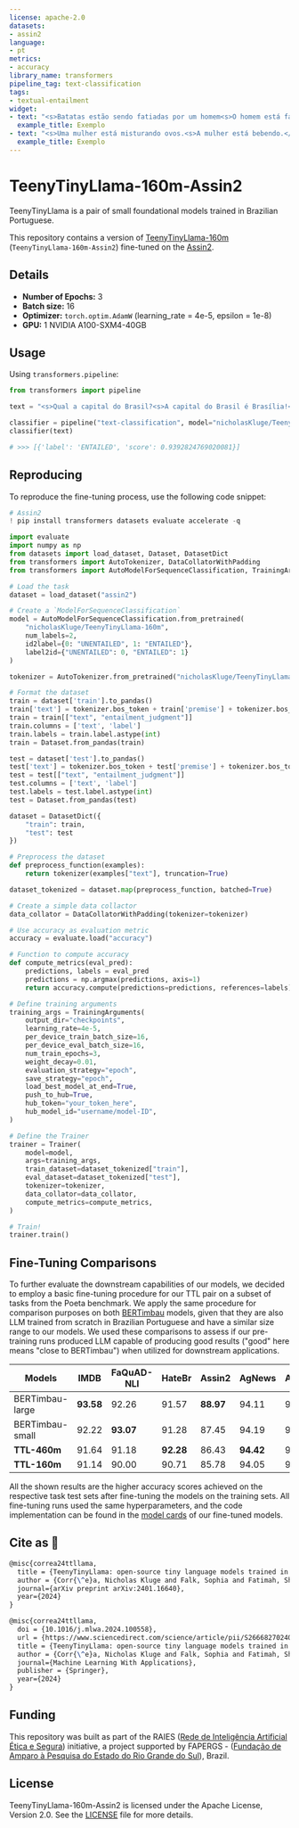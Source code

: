 ```yaml
---
license: apache-2.0
datasets:
- assin2
language:
- pt
metrics:
- accuracy
library_name: transformers
pipeline_tag: text-classification
tags:
- textual-entailment
widget:
- text: "<s>Batatas estão sendo fatiadas por um homem<s>O homem está fatiando a batata.</s>"
  example_title: Exemplo
- text: "<s>Uma mulher está misturando ovos.<s>A mulher está bebendo.</s>"
  example_title: Exemplo
---
```

# TeenyTinyLlama-160m-Assin2

TeenyTinyLlama is a pair of small foundational models trained in Brazilian Portuguese.

This repository contains a version of [TeenyTinyLlama-160m](https://huggingface.co/nicholasKluge/TeenyTinyLlama-160m) (`TeenyTinyLlama-160m-Assin2`) fine-tuned on the [Assin2](https://huggingface.co/datasets/assin2).

## Details

- **Number of Epochs:** 3
- **Batch size:** 16
- **Optimizer:** `torch.optim.AdamW` (learning_rate = 4e-5, epsilon = 1e-8)
- **GPU:** 1 NVIDIA A100-SXM4-40GB

## Usage

Using `transformers.pipeline`:

```python
from transformers import pipeline

text = "<s>Qual a capital do Brasil?<s>A capital do Brasil é Brasília!</s>"

classifier = pipeline("text-classification", model="nicholasKluge/TeenyTinyLlama-160m-Assin2")
classifier(text)

# >>> [{'label': 'ENTAILED', 'score': 0.9392824769020081}]
```

## Reproducing

To reproduce the fine-tuning process, use the following code snippet:

```python
# Assin2
! pip install transformers datasets evaluate accelerate -q

import evaluate
import numpy as np
from datasets import load_dataset, Dataset, DatasetDict
from transformers import AutoTokenizer, DataCollatorWithPadding
from transformers import AutoModelForSequenceClassification, TrainingArguments, Trainer

# Load the task
dataset = load_dataset("assin2")

# Create a `ModelForSequenceClassification`
model = AutoModelForSequenceClassification.from_pretrained(
    "nicholasKluge/TeenyTinyLlama-160m", 
    num_labels=2, 
    id2label={0: "UNENTAILED", 1: "ENTAILED"}, 
    label2id={"UNENTAILED": 0, "ENTAILED": 1}
)

tokenizer = AutoTokenizer.from_pretrained("nicholasKluge/TeenyTinyLlama-160m")

# Format the dataset
train = dataset['train'].to_pandas()
train['text'] = tokenizer.bos_token + train['premise'] + tokenizer.bos_token + train['hypothesis'] + tokenizer.eos_token
train = train[["text", "entailment_judgment"]]
train.columns = ['text', 'label']
train.labels = train.label.astype(int)
train = Dataset.from_pandas(train)

test = dataset['test'].to_pandas()
test['text'] = tokenizer.bos_token + test['premise'] + tokenizer.bos_token + test['hypothesis'] + tokenizer.eos_token
test = test[["text", "entailment_judgment"]]
test.columns = ['text', 'label']
test.labels = test.label.astype(int)
test = Dataset.from_pandas(test)

dataset = DatasetDict({
    "train": train,  
    "test": test                  
})

# Preprocess the dataset
def preprocess_function(examples):
    return tokenizer(examples["text"], truncation=True)

dataset_tokenized = dataset.map(preprocess_function, batched=True)

# Create a simple data collactor
data_collator = DataCollatorWithPadding(tokenizer=tokenizer)

# Use accuracy as evaluation metric
accuracy = evaluate.load("accuracy")

# Function to compute accuracy
def compute_metrics(eval_pred):
    predictions, labels = eval_pred
    predictions = np.argmax(predictions, axis=1)
    return accuracy.compute(predictions=predictions, references=labels)

# Define training arguments
training_args = TrainingArguments(
    output_dir="checkpoints",
    learning_rate=4e-5,
    per_device_train_batch_size=16,
    per_device_eval_batch_size=16,
    num_train_epochs=3,
    weight_decay=0.01,
    evaluation_strategy="epoch",
    save_strategy="epoch",
    load_best_model_at_end=True,
    push_to_hub=True,
    hub_token="your_token_here",
    hub_model_id="username/model-ID",
)

# Define the Trainer
trainer = Trainer(
    model=model,
    args=training_args,
    train_dataset=dataset_tokenized["train"],
    eval_dataset=dataset_tokenized["test"],
    tokenizer=tokenizer,
    data_collator=data_collator,
    compute_metrics=compute_metrics,
)

# Train!
trainer.train()


```

## Fine-Tuning Comparisons

To further evaluate the downstream capabilities of our models, we decided to employ a basic fine-tuning procedure for our TTL pair on a subset of tasks from the Poeta benchmark. We apply the same procedure for comparison purposes on both [BERTimbau](https://huggingface.co/neuralmind/bert-base-portuguese-cased) models, given that they are also LLM trained from scratch in Brazilian Portuguese and have a similar size range to our models. We used these comparisons to assess if our pre-training runs produced LLM capable of producing good results ("good" here means "close to BERTimbau") when utilized for downstream applications.

| Models          | IMDB      | FaQuAD-NLI | HateBr    | Assin2    | AgNews    | Average |
|-----------------|-----------|------------|-----------|-----------|-----------|---------|
| BERTimbau-large | **93.58** | 92.26      | 91.57     | **88.97** | 94.11     | 92.10   |
| BERTimbau-small | 92.22     | **93.07**  | 91.28     | 87.45     | 94.19     | 91.64   |
| **TTL-460m**    | 91.64     | 91.18      | **92.28** | 86.43     | **94.42** | 91.19   |
| **TTL-160m**    | 91.14     | 90.00      | 90.71     | 85.78     | 94.05     | 90.34   |

All the shown results are the higher accuracy scores achieved on the respective task test sets after fine-tuning the models on the training sets. All fine-tuning runs used the same hyperparameters, and the code implementation can be found in the [model cards](https://huggingface.co/nicholasKluge/TeenyTinyLlama-460m-HateBR) of our fine-tuned models.

## Cite as 🤗

```latex
@misc{correa24ttllama,
  title = {TeenyTinyLlama: open-source tiny language models trained in Brazilian Portuguese},
  author = {Corr{\^e}a, Nicholas Kluge and Falk, Sophia and Fatimah, Shiza and Sen, Aniket and De Oliveira, Nythamar},
  journal={arXiv preprint arXiv:2401.16640},
  year={2024}
}

@misc{correa24ttllama,
  doi = {10.1016/j.mlwa.2024.100558},
  url = {https://www.sciencedirect.com/science/article/pii/S2666827024000343},
  title = {TeenyTinyLlama: open-source tiny language models trained in Brazilian Portuguese},
  author = {Corr{\^e}a, Nicholas Kluge and Falk, Sophia and Fatimah, Shiza and Sen, Aniket and De Oliveira, Nythamar},
  journal={Machine Learning With Applications},
  publisher = {Springer},
  year={2024}
}
```

## Funding

This repository was built as part of the RAIES ([Rede de Inteligência Artificial Ética e Segura](https://www.raies.org/)) initiative, a project supported by FAPERGS - ([Fundação de Amparo à Pesquisa do Estado do Rio Grande do Sul](https://fapergs.rs.gov.br/inicial)), Brazil.

## License

TeenyTinyLlama-160m-Assin2 is licensed under the Apache License, Version 2.0. See the [LICENSE](LICENSE) file for more details.

